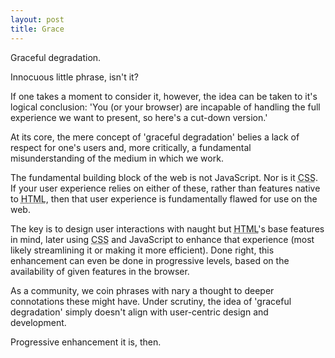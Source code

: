```yaml
---
layout: post
title: Grace
---
```

Graceful degradation.

Innocuous little phrase, isn't it?

If one takes a moment to consider it, however, the idea can be taken to it's logical conclusion: 'You (or your browser) are incapable of handling the full experience we want to present, so here's a cut-down version.'

At its core, the mere concept of 'graceful degradation' belies a lack of respect for one's users and, more critically, a fundamental misunderstanding of the medium in which we work.

The fundamental building block of the web is not JavaScript. Nor is it <abbr title="Cascading Style Sheets" class="caps">CSS</abbr>. If your user experience relies on either of these, rather than features native to <abbr title="HyperText Markup Language" class="caps">HTML</abbr>, then that user experience is fundamentally flawed for use on the web.

The key is to design user interactions with naught but <abbr title="HyperText Markup Language" class="caps">HTML</abbr>'s base features in mind, later using <abbr title="Cascading Style Sheets" class="caps">CSS</abbr> and JavaScript to enhance that experience (most likely streamlining it or making it more efficient). Done right, this enhancement can even be done in progressive levels, based on the availability of given features in the browser.

As a community, we coin phrases with nary a thought to deeper connotations these might have. Under scrutiny, the idea of 'graceful degradation' simply doesn't align with user-centric design and development.

Progressive enhancement it is, then.
